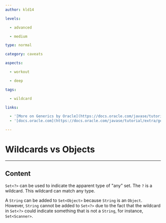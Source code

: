 ```yaml
---
author: kld14

levels:

  - advanced

  - medium

type: normal

category: caveats

aspects:

  - workout

  - deep

tags:

  - wildcard

links:

  - '[More on Generics by Oracle](https://docs.oracle.com/javase/tutorial/java/generics/index.html){website}'
  - '[docs.oracle.com](https://docs.oracle.com/javase/tutorial/extra/generics/morefun.html){website}'

---
```


# Wildcards vs Objects

---
## Content

`Set<?>` can be used to indicate the apparent type of "any" set. The `?` is a wildcard. This wildcard can match any type.

A `String` can be added to `Set<Object>` because `String` is an `Object`. However, `String` cannot be added to `Set<?>` due to the fact that the wildcard in `Set<?>` could indicate something that is not a `String`, for instance, `Set<Scanner>`.